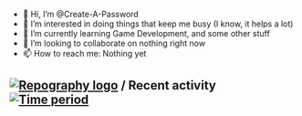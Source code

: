 - 👋 Hi, I’m @Create-A-Password
- 👀 I’m interested in doing things that keep me busy (I know, it helps a lot)
- 🌱 I’m currently learning Game Development, and some other stuff
- 💞️ I’m looking to collaborate on nothing right now
- 📫 How to reach me: Nothing yet

<!---
Create-A-Password/Create-A-Password is a ✨ special ✨ repository because its `README.md` (this file) appears on your GitHub profile.
You can click the Preview link to take a look at your changes.
--->

## [![Repography logo](https://images.repography.com/logo.svg)](https://repography.com) / Recent activity [![Time period](https://images.repography.com/25001769/Create-A-Password/Create-A-Password/recent-activity/a8b65166b75992b222d700bcbe9d84f2_badge.svg)](https://repography.com)

